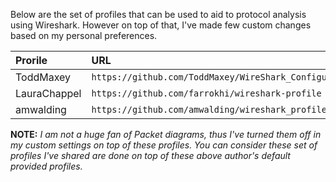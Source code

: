Below are the set of profiles that can be used to aid to protocol analysis using Wireshark. However on top of that, I've made few custom changes based on my personal preferences. 

| Prorile       |   URL                                 |
| :--------     |   :-------------------------          |
| ToddMaxey     |   `https://github.com/ToddMaxey/WireShark_Configuration` |
| LauraChappel  |   `https://github.com/farrokhi/wireshark-profile` |
| amwalding     |   `https://github.com/amwalding/wireshark_profiles` |


**NOTE:** *I am not a huge fan of Packet diagrams, thus I've turned them off in my custom settings on top of these profiles. You can consider these set of profiles I've shared are done on top of these above author's default provided profiles.*

